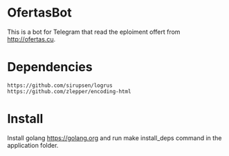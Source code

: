 # OfertasBot
This is a bot for Telegram that read the eploiment offert from http://ofertas.cu.

# Dependencies

    https://github.com/sirupsen/logrus
	https://github.com/zlepper/encoding-html
	
# Install
 Install golang https://golang.org and run make install_deps command in the application folder.
	